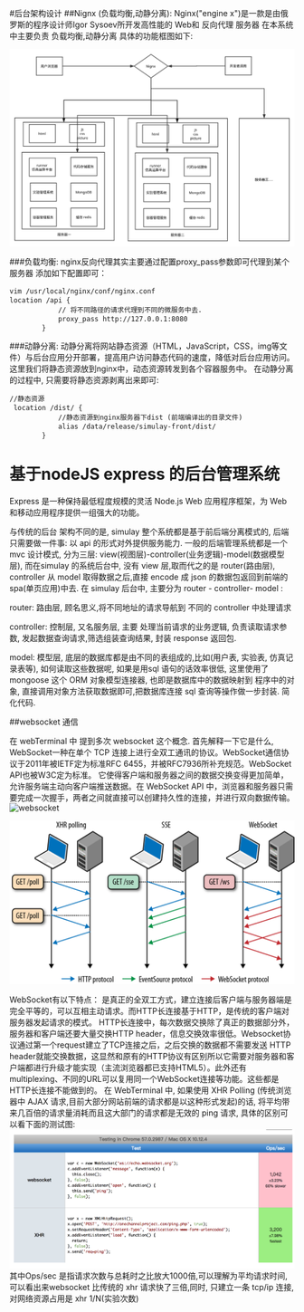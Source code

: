 #后台架构设计
##Nignx (负载均衡,动静分离):
Nginx("engine x")是一款是由俄罗斯的程序设计师Igor Sysoev所开发高性能的 Web和 反向代理 服务器
在本系统中主要负责 负载均衡,动静分离
具体的功能框图如下:

![](img/Nignx负载均衡动静分离.svg) 

###负载均衡:
nginx反向代理其实主要通过配置proxy_pass参数即可代理到某个服务器
添加如下配置即可：

``` 
vim /usr/local/nginx/conf/nginx.conf
location /api {  
            // 将不同路径的请求代理到不同的微服务中去.
            proxy_pass http://127.0.0.1:8080
        }

```
###动静分离:
动静分离将网站静态资源（HTML，JavaScript，CSS，img等文件）与后台应用分开部署，提高用户访问静态代码的速度，降低对后台应用访问。这里我们将静态资源放到nginx中，动态资源转发到各个容器服务中。
在动静分离的过程中, 只需要将静态资源剥离出来即可:

```
//静态资源    
 location /dist/ { 
            //静态资源到nginx服务器下dist (前端编译出的目录文件)
            alias /data/release/simulay-front/dist/
        }

```

#   基于nodeJS express 的后台管理系统

Express 是一种保持最低程度规模的灵活 Node.js Web 应用程序框架，为 Web 和移动应用程序提供一组强大的功能。

与传统的后台 架构不同的是, simulay 整个系统都是基于前后端分离模式的, 后端只需要做一件事: 以 api 的形式对外提供服务能力.
一般的后端管理系统都是一个 mvc 设计模式, 分为三层: view(视图层)-controller(业务逻辑)-model(数据模型层), 而在simulay 的系统后台中, 没有 view 层,取而代之的是 router(路由层), controller 从 model 取得数据之后,直接 encode 成 json 的数据包返回到前端的 spa(单页应用)中去. 
在 simulay 后台中, 主要分为  router - controller- model :

router: 路由层, 顾名思义,将不同地址的请求导航到 不同的 controller 中处理请求

controller: 控制层, 又名服务层, 主要 处理当前请求的业务逻辑, 负责读取请求参数, 发起数据查询请求,筛选组装查询结果, 封装 response 返回包. 

model: 模型层, 底层的数据库都是由不同的表组成的,比如(用户表, 实验表, 仿真记录表等), 如何读取这些数据呢, 如果是用sql 语句的话效率很低, 这里使用了 mongoose 这个 ORM 对象模型连接器, 也即是数据库中的数据映射到 程序中的对象, 直接调用对象方法获取数据即可,把数据库连接 sql 查询等操作做一步封装. 简化代码.  


##websocket 通信


在 webTerminal 中 提到多次 websocket 这个概念. 首先解释一下它是什么,
    WebSocket一种在单个 TCP 连接上进行全双工通讯的协议。WebSocket通信协议于2011年被IETF定为标准RFC 6455，并被RFC7936所补充规范。WebSocket API也被W3C定为标准。
它使得客户端和服务器之间的数据交换变得更加简单，允许服务端主动向客户端推送数据。在 WebSocket API 中，浏览器和服务器只需要完成一次握手，两者之间就直接可以创建持久性的连接，并进行双向数据传输。  ![websocket](https://zh.wikipedia.org/zh-hans/WebSocket)  

![](img/websocket.png)

WebSocket有以下特点：
    是真正的全双工方式，建立连接后客户端与服务器端是完全平等的，可以互相主动请求。而HTTP长连接基于HTTP，是传统的客户端对服务器发起请求的模式。
    HTTP长连接中，每次数据交换除了真正的数据部分外，服务器和客户端还要大量交换HTTP header，信息交换效率很低。Websocket协议通过第一个request建立了TCP连接之后，之后交换的数据都不需要发送 HTTP header就能交换数据，这显然和原有的HTTP协议有区别所以它需要对服务器和客户端都进行升级才能实现（主流浏览器都已支持HTML5）。此外还有 multiplexing、不同的URL可以复用同一个WebSocket连接等功能。这些都是HTTP长连接不能做到的。
在 WebTerminal 中,  如果使用 XHR Polling (传统浏览器中 AJAX
请求,目前大部分网站前端的请求都是以这种形式发起)的话, 将平均带来几百倍的请求量消耗而且这大部门的请求都是无效的 ping 请求,
具体的区别可以看下面的测试图:
![](img/websokcetvsxhr.png)
其中Ops/sec  是指请求次数与总耗时之比放大1000倍,可以理解为平均请求时间, 可以看出来websocket 比传统的 xhr 请求快了三倍,同时, 只建立一条 tcp/ip 连接, 对网络资源占用是 xhr  1/N(实验次数)






